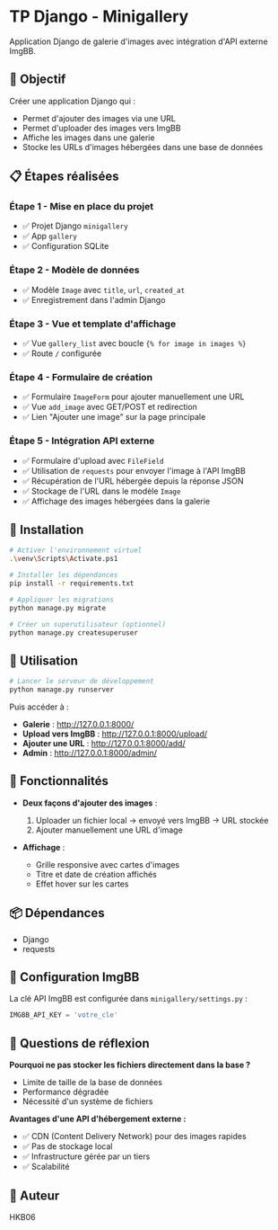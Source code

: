 # TP Django - Minigallery

Application Django de galerie d'images avec intégration d'API externe ImgBB.

## 🎯 Objectif

Créer une application Django qui :
- Permet d'ajouter des images via une URL
- Permet d'uploader des images vers ImgBB
- Affiche les images dans une galerie
- Stocke les URLs d'images hébergées dans une base de données

## 📋 Étapes réalisées

### Étape 1 - Mise en place du projet
- ✅ Projet Django `minigallery`
- ✅ App `gallery`
- ✅ Configuration SQLite

### Étape 2 - Modèle de données
- ✅ Modèle `Image` avec `title`, `url`, `created_at`
- ✅ Enregistrement dans l'admin Django

### Étape 3 - Vue et template d'affichage
- ✅ Vue `gallery_list` avec boucle `{% for image in images %}`
- ✅ Route `/` configurée

### Étape 4 - Formulaire de création
- ✅ Formulaire `ImageForm` pour ajouter manuellement une URL
- ✅ Vue `add_image` avec GET/POST et redirection
- ✅ Lien "Ajouter une image" sur la page principale

### Étape 5 - Intégration API externe
- ✅ Formulaire d'upload avec `FileField`
- ✅ Utilisation de `requests` pour envoyer l'image à l'API ImgBB
- ✅ Récupération de l'URL hébergée depuis la réponse JSON
- ✅ Stockage de l'URL dans le modèle `Image`
- ✅ Affichage des images hébergées dans la galerie

## 🚀 Installation

```bash
# Activer l'environnement virtuel
.\venv\Scripts\Activate.ps1

# Installer les dépendances
pip install -r requirements.txt

# Appliquer les migrations
python manage.py migrate

# Créer un superutilisateur (optionnel)
python manage.py createsuperuser
```

## 📖 Utilisation

```bash
# Lancer le serveur de développement
python manage.py runserver
```

Puis accéder à :
- **Galerie** : http://127.0.0.1:8000/
- **Upload vers ImgBB** : http://127.0.0.1:8000/upload/
- **Ajouter une URL** : http://127.0.0.1:8000/add/
- **Admin** : http://127.0.0.1:8000/admin/

## 🎨 Fonctionnalités

- **Deux façons d'ajouter des images** :
  1. Uploader un fichier local → envoyé vers ImgBB → URL stockée
  2. Ajouter manuellement une URL d'image

- **Affichage** :
  - Grille responsive avec cartes d'images
  - Titre et date de création affichés
  - Effet hover sur les cartes

## 📦 Dépendances

- Django
- requests

## 🔑 Configuration ImgBB

La clé API ImgBB est configurée dans `minigallery/settings.py` :
```python
IMGBB_API_KEY = 'votre_cle'
```

## 🤔 Questions de réflexion

**Pourquoi ne pas stocker les fichiers directement dans la base ?**
- Limite de taille de la base de données
- Performance dégradée
- Nécessité d'un système de fichiers

**Avantages d'une API d'hébergement externe :**
- ✅ CDN (Content Delivery Network) pour des images rapides
- ✅ Pas de stockage local
- ✅ Infrastructure gérée par un tiers
- ✅ Scalabilité

## 👤 Auteur

HKB06

